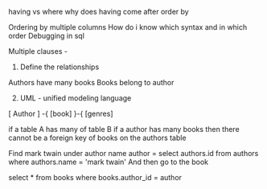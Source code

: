 having vs where
why does having come after order by

Ordering by multiple columns
How do i know which syntax and in which order
Debugging in sql

Multiple clauses -

1. Define the relationships


Authors
  have many books
Books
  belong to author

2. UML - unified modeling language

[ Author ] -{ [book] }-{ [genres]

  if a table A has many of table B
  if a author has many books then there cannot be a foreign key of books on the authors table

  Find mark twain under author name
  author = select authors.id from authors where authors.name = 'mark twain'
  And then go to the book

  select * from books where books.author_id = author
